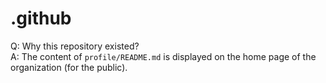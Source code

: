 # .github

Q: Why this repository existed?  
A: The content of `profile/README.md` is displayed on the home page of the organization (for the public).

